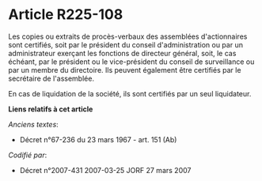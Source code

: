 # Article R225-108

Les copies ou extraits de procès-verbaux des assemblées d'actionnaires sont certifiés, soit par le président du conseil
d'administration ou par un administrateur exerçant les fonctions de directeur général, soit, le cas échéant, par le président
ou le vice-président du conseil de surveillance ou par un membre du directoire. Ils peuvent également être certifiés par le
secrétaire de l'assemblée.

En cas de liquidation de la société, ils sont certifiés par un seul liquidateur.

**Liens relatifs à cet article**

_Anciens textes_:

  - Décret n°67-236 du 23 mars 1967 - art. 151 (Ab)

_Codifié par_:

  - Décret n°2007-431 2007-03-25 JORF 27 mars 2007
